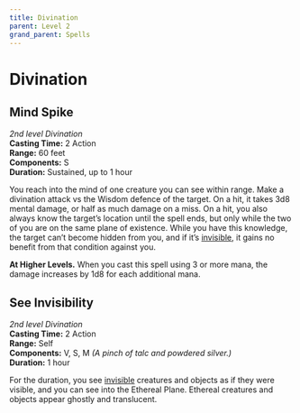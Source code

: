 ```yaml
---
title: Divination
parent: Level 2
grand_parent: Spells
---
```


# Divination

## Mind Spike
*2nd level Divination*<br>
**Casting Time:** 2 Action<br>
**Range:** 60 feet<br>
**Components:** S<br>
**Duration:** Sustained, up to 1 hour

You reach into the mind of one creature you can see within range. Make a divination attack vs the Wisdom defence of the target. On a hit, it takes 3d8 mental damage, or half as much damage on a miss. On a hit, you also always know the target’s location until the spell ends, but only while the two of you are on the same plane of existence. While you have this knowledge, the target can’t become hidden from you, and if it’s [invisible](https://stormchaserroleplaying.com/stormchaserRPG/General/Perception/Concealment/#invisible), it gains no benefit from that condition against you.

**At Higher Levels.** When you cast this spell using 3 or more mana, the damage increases by 1d8 for each additional mana.

## See Invisibility
*2nd level Divination*<br>
**Casting Time:** 2 Action<br>
**Range:** Self<br>
**Components:** V, S, M *(A pinch of talc and powdered silver.)*<br>
**Duration:** 1 hour

For the duration, you see [invisible](https://stormchaserroleplaying.com/stormchaserRPG/Conditions/Invisible/) creatures and objects as if they were visible, and you can see into the Ethereal Plane. Ethereal creatures and objects appear ghostly and translucent.
